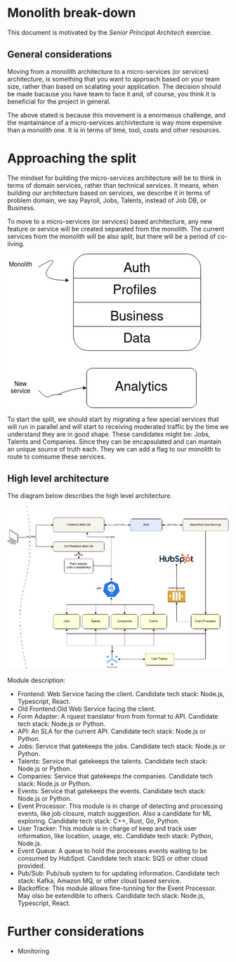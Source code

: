 # Monolith break-down
This document is motivated by the _Senior Principal Architech_ exercise.

## General considerations
Moving from a monolith architecture to a micro-services (or services) architecture, is something that you want to approach based on your team size, rather than based on scalating your application. The decision should be made bacause you have team to face it and, of course, you think it is beneficial for the project in general.

The above stated is because this movement is a enormeous challenge, and the mantainance of a micro-services archivtecture is way more expensive than a monolith one. It is in terms of time, tool, costs and other resources.

# Approaching the split
The mindset for building the micro-services architecture will be to think in terms of domain services, rather than technical services. It means, when building our architecture based on services, we describe it in terms of problem domain, we say Payroll, Jobs, Talents, instead of Job DB, or Business.

To move to a micro-services (or services) based architecture, any new feature or service will be created separated from the monolith. The current services from the monolith will be also split, but there will be a period of co-living.

![alt text](resrc/coliving.png)

To start the split, we should start by migrating a few special services that will run in parallel and will start to receiving moderated traffic by the time we understand they are in good shape. These candidates might be: Jobs, Talents and Companies. Since they can be encapsulated and can mantain an unique source of truth each. They we can add a flag to our monolith to route to comsume these services.

## High level architecture
The diagram below describes the high level architecture.

![alt text](resrc/high-level.png)

Module description:
- Frontend: Web Service facing the client. Candidate tech stack: Node.js, Typescript, React.
- Old Frontend:Old Web Service facing the client.
- Form Adapter: A rquest translator from from format to API. Candidate tech stack: Node.js or Python.
- API: An SLA for the current API. Candidate tech stack: Node.js or Python.
- Jobs: Service that gatekeeps the jobs. Candidate tech stack: Node.js or Python.
- Talents: Service that gatekeeps the talents. Candidate tech stack: Node.js or Python.
- Companies: Service that gatekeeps the companies. Candidate tech stack: Node.js or Python.
- Events: Service that gatekeeps the events. Candidate tech stack: Node.js or Python.
- Event Processor: This module is in charge of detecting and processing events, like job closure, match suggestion. Also a candidate for ML exploring. Candidate tech stack: C++, Rust, Go, Python.
- User Tracker: This module is in charge of keep and track user information, like location, usage, etc. Candidate tech stack: Python, Node.js.
- Event Queue: A queue to hold the processes events waiting to be consumed by HubSpot. Candidate tech stack: SQS or other cloud provided.
- Pub/Sub: Pub/sub system to for updating information. Candidate tech stack: Kafka, Amazon MQ, or other cloud based service.
- Backoffice: This module allows fine-tunning for the Event Processor. May olso be extendible to others. Candidate tech stack: Node.js, Typescript, React.


# Further considerations
- Monitoring
